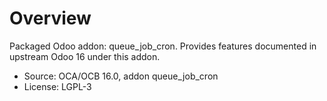 # Overview

Packaged Odoo addon: queue_job_cron. Provides features documented in upstream Odoo 16 under this addon.

- Source: OCA/OCB 16.0, addon queue_job_cron
- License: LGPL-3
